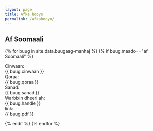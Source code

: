 ```yaml
---
layout: page
title: Afka hooyo
permalink: /afkahooyo/
---
```


## Af Soomaali
{% for buug in site.data.buugaag-manhaj %}
{% if buug.maado=="af Soomaali" %}
<div class="xogtaGuud">

<div class="label"> Cinwaan:</div> <div class="cinwaan"> {{ buug.cinwaan }}</div>

<div class="label"> Qoraa:</div> <div class="qoraa">	 {{ buug.qoraa }} </div>
<div class="label"> Sanad:</div> <div class="sanad"> {{ buug.sanad }} </div>
<div class="label"> Warbixin dheeri ah:</div> <div class="warbixin"> {{ buug.handle }} </div>
<div class="label"> link:</div> <div class="link"> {{ buug.pdf }} </div>
</div>

{% endif %}
{% endfor %}